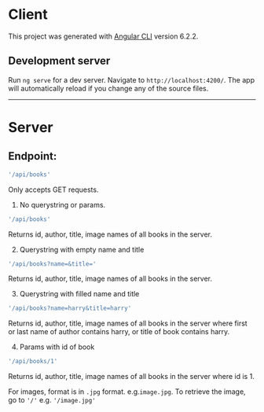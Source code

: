 # Client

This project was generated with [Angular CLI](https://github.com/angular/angular-cli) version 6.2.2.

## Development server

Run `ng serve` for a dev server. Navigate to `http://localhost:4200/`. The app will automatically reload if you change any of the source files.

---

# Server

## Endpoint:

```Bash
'/api/books'
```
Only accepts GET requests.

1. No querystring or params.

```Bash
'/api/books'
```
Returns id, author, title, image names of all books in the server.

2. Querystring with empty name and title

```Bash
'/api/books?name=&title='
```
Returns id, author, title, image names of all books in the server.

3. Querystring with filled name and title

```Bash
'/api/books?name=harry&title=harry'
```
Returns id, author, title, image names of all books in the server where first or last name of author contains harry, or title of book contains harry.

4. Params with id of book

```Bash
'/api/books/1'
```
Returns id, author, title, image names of all books in the server where id is 1.

For images, format is in `.jpg` format. e.g.`image.jpg`. To retrieve the image, go to `'/'` e.g. `'/image.jpg'`
